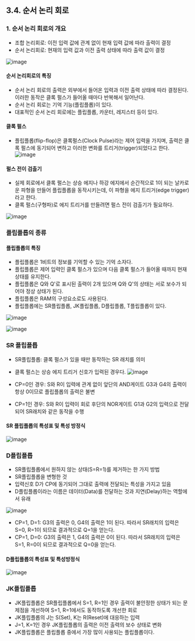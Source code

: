 ## 3.4. 순서 논리 회로
### 1. 순서 논리 회로의 개요
* 조합 논리회로: 이전 입력 값에 관계 없이 현재 입력 값에 따라 출력이 결정
* 순서 논리회로: 현재의 입력 값과 이전 출력 상태에 따라 출력 값이 결정

![image](https://github.com/user-attachments/assets/4a4fad9a-c08d-40bf-b8f6-63d61388c587)

#### 순서 논리회로의 특징
* 순서 논리 회로의 출력은 외부에서 들어온 입력과 이전 출력 상태에 따라 결정된다. 이러한 동작은 클록 펄스가 들어올 때마다 반복해서 일어난다.
* 순서 논리 회로는 기억 기능(플립플롭)이 있다.
* 대표적인 순서 논리 회로에는 플립플롭, 카운터, 레지스터 등이 있다.

#### 클록 펄스
* 플립플롭(flip-flop)은 클록펄스(Clock Pulse)라는 제어 입력을 가지며, 출력은 클록 펄스에 동기되어 변하고 이러한 변화를 트리거(trigger)되었다고 한다.
![image](https://github.com/user-attachments/assets/2ec0fa52-324a-405b-a3b7-87f200cf7ff3)

#### 펄스 전이 검출기
* 실제 회로에서 클록 펄스는 상승 에지나 하강 에지에서 순간적으로 1이 되는 날카로운 파형을 만들어 플립플롭을 동작시키는데, 이 파형을 에지 트리거(edge trigger)라고 한다.
* 클록 펄스(구형파)로 에지 트리거를 만들려면 펄스 전이 검출기가 필요하다.

![image](https://github.com/user-attachments/assets/be6a3853-056a-40e3-b1de-d0c71fc40ea2)

### 플립플롭의 종류
#### 플립플롭의 특징
* 플립플롭은 1비트의 정보를 기억할 수 있는 기억 소자다.
* 플립플롭은 제어 입력인 클록 펄스가 있으며 다음 클록 펄스가 들어올 때까지 현재 상태를 유지한다.
* 플립플롭은 Q와 Q'로 표시된 출력이 2개 있으며 Q와 Q'의 상태는 서로 보수가 되어야 정상 상태가 된다.
* 플립플롭은 RAM의 구성요소로도 사용된다.
* 플립플롭에는 SR플립플롭, JK플립플롭, D플립플롭, T플립플롭이 있다.

![image](https://github.com/user-attachments/assets/52db6229-a10e-4714-b532-75d51e14707c)

![image](https://github.com/user-attachments/assets/0dbe0d83-3958-4608-b7e6-8bc528407769)

### SR 플립플롭
* SR플립플롭: 클록 펄스가 있을 때만 동작하는 SR 래치를 의미
* 클록 펄스는 상승 에지 트리거 신호가 입력된 경우다.
![image](https://github.com/user-attachments/assets/771657da-f933-4745-a81b-6052e614b6fd)

* CP=0인 경우: S와 R이 입력에 관계 없이 앞단의 AND게이트 G3과 G4의 출력이 항상 0이므로 플립플롭의 출력은 불변
* CP=1인 경우: S와 R이 입력이 회로 후단의 NOR게이트 G1과 G2의 입력으로 전달되어 SR래치와 같은 동작을 수행

#### SR 플립플롭의 특성표 및 특성 방정식
![image](https://github.com/user-attachments/assets/4101dabe-e983-4889-b053-24a412c9aee4)

### D플립플롭
* SR플립플롭에서 원하지 않는 상태(S=R=1)를 제거하는 한 가지 방법
* SR플립플롭을 변형한 것
* 입력신호 D가 CP에 동기되어 그대로 출력에 전달되는 특성을 가지고 있음
* D플립플롭이라는 이름은 데이터(Data)를 전달하는 것과 지연(Delay)하는 역할에서 유래

![image](https://github.com/user-attachments/assets/215c1821-6f22-446c-bdef-52104165d436)

* CP=1, D=1: G3의 출력은 0, G4의 출력은 1이 된다. 따라서 SR래치의 입력은 S=0, R=1이 되므로 결과적으로 Q=1을 얻는다.
* CP=1, D=0: G3의 출력은 1, G4의 출력은 0이 된다. 따라서 SR래치의 입력은 S=1, R=0이 되므로 결과적으로 Q=0을 얻는다.

#### D플립플롭의 특성표 및 특성방정식
![image](https://github.com/user-attachments/assets/4737f44a-b326-4280-9b27-03b7869438d1)

### JK플립플롭
* JK플립플롭은 SR플립플롭에서 S=1, R=1인 경우 출력이 불안정한 상태가 되는 문제점을 개선하여 S=1, R=1에서도 동작하도록 개선한 회로
* JK플립플롭의 J는 S(Set), K는 R(Reset)에 대응하는 입력
* J=1, K=1인 경우 JK플립플롭의 출력은 이전 출력의 보수 상태로 변화
* JK플립플롭은 플립플롭 중에서 가장 많이 사용되는 플립플롭이다.
